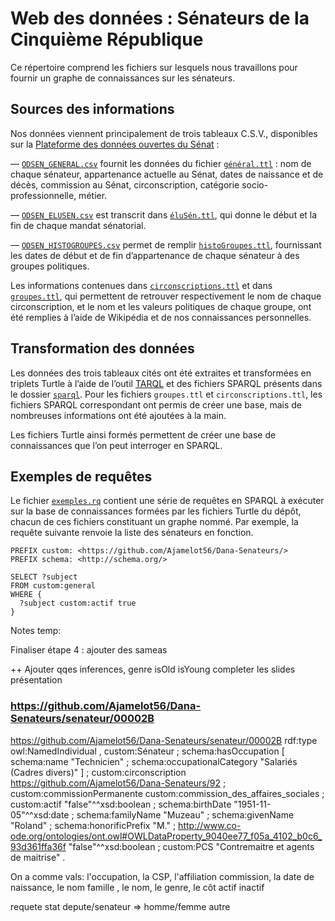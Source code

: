 # Web des données : Sénateurs de la Cinquième République

Ce répertoire comprend les fichiers sur lesquels nous travaillons pour fournir un graphe de connaissances sur les sénateurs.

## Sources des informations

Nos données viennent principalement de trois tableaux C.S.V., disponibles sur la [Plateforme des données ouvertes du Sénat](https://data.senat.fr/les-senateurs/) :

  — [`ODSEN_GENERAL.csv`](./csv/ODSEN_GENERAL.csv) fournit les données du fichier [`général.ttl`](./ttl/général.ttl) : nom de chaque sénateur, appartenance actuelle au Sénat, dates de naissance et de décès, commission au Sénat, circonscription, catégorie socio-professionnelle, métier.

  — [`ODSEN_ELUSEN.csv`](./csv/ODSEN_ELUSEN.csv) est transcrit dans [`éluSén.ttl`](./ttl/éluSén.ttl), qui donne le début et la fin de chaque mandat sénatorial.

  — [`ODSEN_HISTOGROUPES.csv`](./csv/ODSEN_HISTOGROUPES.csv) permet de remplir [`histoGroupes.ttl`](./ttl/histoGroupes.ttl), fournissant les dates de début et de fin d’appartenance de chaque sénateur à des groupes politiques.

Les informations contenues dans [`circonscriptions.ttl`](./ttl/circonscriptions.ttl) et dans [`groupes.ttl`](./ttl/groupes.ttl), qui permettent de retrouver respectivement le nom de chaque circonscription, et le nom et les valeurs politiques de chaque groupe, ont été remplies à l’aide de Wikipédia et de nos connaissances personnelles.

## Transformation des données

Les données des trois tableaux cités ont été extraites et transformées en triplets Turtle à l’aide de l’outil [TARQL](https://github.com/tarql/tarql) et des fichiers SPARQL présents dans le dossier [`sparql`](./sparql). Pour les fichiers `groupes.ttl` et `circonscriptions.ttl`, les fichiers SPARQL correspondant ont permis de créer une base, mais de nombreuses informations ont été ajoutées à la main.

Les fichiers Turtle ainsi formés permettent de créer une base de connaissances que l’on peut interroger en SPARQL.

## Exemples de requêtes

Le fichier [`exemples.rq`](./exemples.rq) contient une série de requêtes en SPARQL à exécuter sur la base de connaissances formées par les fichiers Turtle du dépôt, chacun de ces fichiers constituant un graphe nommé. Par exemple, la requête suivante renvoie la liste des sénateurs en fonction.

```tarql
PREFIX custom: <https://github.com/Ajamelot56/Dana-Senateurs/>
PREFIX schema: <http://schema.org/>

SELECT ?subject
FROM custom:general
WHERE {
  ?subject custom:actif true
}
```





Notes temp:

Finaliser étape 4 : ajouter des sameas

++ Ajouter qqes inferences, genre isOld isYoung
completer les slides présentation

###  https://github.com/Ajamelot56/Dana-Senateurs/senateur/00002B
<https://github.com/Ajamelot56/Dana-Senateurs/senateur/00002B> rdf:type owl:NamedIndividual ,
                                                                        custom:Sénateur ;
                                                               schema:hasOccupation [ schema:name "Technicien" ;
                                                                                      schema:occupationalCategory "Salariés (Cadres divers)"
                                                                                    ] ;
                                                               custom:circonscription <https://github.com/Ajamelot56/Dana-Senateurs/92> ;
                                                               custom:commissionPermanente custom:commission_des_affaires_sociales ;
                                                               custom:actif "false"^^xsd:boolean ;
                                                               schema:birthDate "1951-11-05"^^xsd:date ;
                                                               schema:familyName "Muzeau" ;
                                                               schema:givenName "Roland" ;
                                                               schema:honorificPrefix "M." ;
                                                               <http://www.co-ode.org/ontologies/ont.owl#OWLDataProperty_9040ee77_f05a_4102_b0c6_93d361ffa36f> "false"^^xsd:boolean ;
                                                               custom:PCS "Contremaitre et agents de maitrise" .
                                                               
                                                               
On a comme vals: l'occupation, la CSP, l'affiliation commission, la date de naissance, le nom famille
, le nom, le genre, le côt actif inactif

requete stat depute/senateur => homme/femme autre




